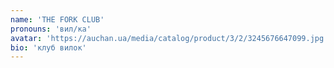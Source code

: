 ```yaml
---
name: 'THE FORK CLUB'
pronouns: 'вил/ка'
avatar: 'https://auchan.ua/media/catalog/product/3/2/3245676647099.jpg'
bio: 'клуб вилок'
---
```

